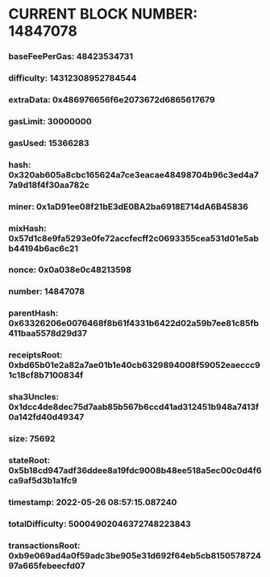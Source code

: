 # CURRENT BLOCK NUMBER: 14847078

### baseFeePerGas: 48423534731
### difficulty: 14312308952784544
### extraData: 0x486976656f6e2073672d6865617679
### gasLimit: 30000000
### gasUsed: 15366283
### hash: 0x320ab605a8cbc165624a7ce3eacae48498704b96c3ed4a77a9d18f4f30aa782c
### miner: 0x1aD91ee08f21bE3dE0BA2ba6918E714dA6B45836
### mixHash: 0x57d1c8e9fa5293e0fe72accfecff2c0693355cea531d01e5abb44194b6ac6c21
### nonce: 0x0a038e0c48213598
### number: 14847078
### parentHash: 0x63326206e0076468f8b61f4331b6422d02a59b7ee81c85fb411baa5578d29d37
### receiptsRoot: 0xbd65b01e2a82a7ae01b1e40cb6329894008f59052eaeccc91c18cf8b7100834f
### sha3Uncles: 0x1dcc4de8dec75d7aab85b567b6ccd41ad312451b948a7413f0a142fd40d49347
### size: 75692
### stateRoot: 0x5b18cd947adf36ddee8a19fdc9008b48ee518a5ec00c0d4f6ca9af5d3b1a1fc9
### timestamp: 2022-05-26 08:57:15.087240
### totalDifficulty: 50004902046372748223843
### transactionsRoot: 0xb9e069ad4a0f59adc3be905e31d692f64eb5cb815057872497a665febeecfd07
